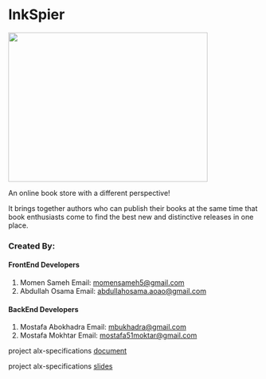 # InkSpier

<img src="../Main_logo.png" align="center" style="height:300px; width:400px; margin:0;"/>

An online book store with a different perspective!

It brings together authors who can publish their books at the same time that book enthusiasts come to find the best new and distinctive releases in one place.

### Created By:
#### FrontEnd Developers
1. Momen Sameh Email: momensameh5@gmail.com
2. Abdullah Osama Email: abdullahosama.aoao@gmail.com
#### BackEnd Developers 
1. Mostafa Abokhadra Email: mbukhadra@gmail.com
2. Mostafa Mokhtar Email: mostafa51moktar@gmail.com

project alx-specifications [document](https://docs.google.com/document/d/1vWEgJNxqc-wJS8SqDh7zGyFvmYb8LB2X2TIWphO5bI4/edit?usp=sharing)

project alx-specifications [slides](https://docs.google.com/presentation/d/10OOaXtx5DFEFgzb9gkWo6CfTdABnVaAu/edit?usp=sharing&ouid=109549411909019834180&rtpof=true&sd=true)
